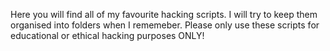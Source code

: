 Here you will find all of my favourite hacking scripts. I will try to keep them organised into folders when I rememeber. Please only use these scripts for educational or ethical hacking purposes ONLY!
